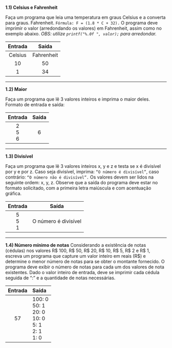 **1.1) Celsius e Fahrenheit**

Faça um programa que leia uma temperatura em graus Celsius e a converta para
graus. Fahrenheit. `Fórmula: F = (1.8 * C + 32).`
O programa deve imprimir o valor (arredondando os valores) em Fahrenheit, assim
como no exemplo abaixo. 
*OBS: utilize `printf("%.0f ", valor);` para arredondar.*

| Entrada | Saída|
|:-:|:-:|
| Celsius | Fahrenheit |
| 10 | 50 |
| 1 | 34 |
<hr>

**1.2) Maior**

Faça um programa que lê 3 valores inteiros e imprima o maior deles.
Formato de entrada e saída:

| Entrada | Saída |
|:-:|:-:|
| 2 <br> 5 <br> 6 |6 |
<hr>

**1.3) Divisível**

Faça um programa que lê 3 valores inteiros x, y e z e testa se x é divisível por y e por z. Caso seja divisível, imprima: `“O número é divisível”`, caso contrário: `“O número não é divisível”.`
Os valores devem ser lidos na seguinte ordem: x, y, z. Observe que a saída do programa deve estar no formato solicitado, com a primeira letra maiúscula e com acentuação gráfica.

| Entrada | Saída |
|:-:|:-:|
| 5 <br> 5 <br> 1 | O número é divisível |
<hr>

**1.4) Número mínimo de notas**
Considerando a existência de notas (cédulas) nos valores R$ 100, R$ 50, R$ 20, R$
10, R$ 5, R$ 2 e R$ 1, escreva um programa que capture um valor inteiro em reais
(R$) e determine o menor número de notas para se obter o montante fornecido. O
programa deve exibir o número de notas para cada um dos valores de nota existentes.
Dado o valor inteiro de entrada, deve se imprimir cada cédula seguida de “:” e a
quantidade de notas necessárias.

| Entrada | Saída |
|:-:|:-|
| 57 | 100: 0 <br> 50: 1 <br> 20: 0 <br> 10: 0 <br> 5: 1 <br> 2: 1 <br> 1: 0 |